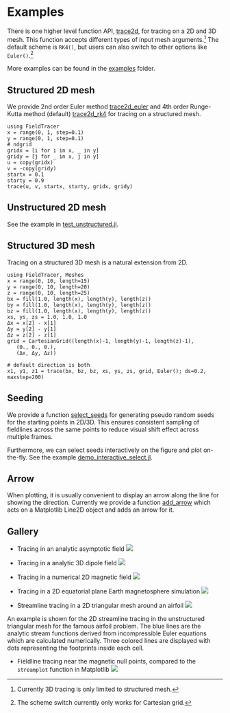 # Examples

There is one higher level function API, [trace2d](https://henry2004y.github.io/FieldTracer.jl/dev/internal/#FieldTracer.trace-NTuple{6,%20Any}), for tracing on a 2D and 3D mesh.
This function accepts different types of input mesh arguments.[^1]
The default scheme is `RK4()`, but users can also switch to other options like `Euler()`.[^2]

More examples can be found in the [examples](https://github.com/henry2004y/FieldTracer.jl/tree/master/src/examples) folder.

[^1]: Currently 3D tracing is only limited to structured mesh.
[^2]: The scheme switch currently only works for Cartesian grid.

## Structured 2D mesh

We provide 2nd order Euler method [trace2d_euler](https://henry2004y.github.io/FieldTracer.jl/dev/internal/#FieldTracer.trace2d_euler-NTuple{6,Any}) and 4th order Runge-Kutta method (default) [trace2d_rk4](https://henry2004y.github.io/FieldTracer.jl/dev/internal/#FieldTracer.trace2d_rk4-NTuple{6,Any}) for tracing on a structured mesh.

```
using FieldTracer
x = range(0, 1, step=0.1)
y = range(0, 1, step=0.1)
# ndgrid
gridx = [i for i in x, _ in y]
gridy = [j for _ in x, j in y]
u = copy(gridx)
v = -copy(gridy)
startx = 0.1
starty = 0.9
trace(u, v, startx, starty, gridx, gridy)
```

## Unstructured 2D mesh

See the example in [test_unstructured.jl](https://github.com/henry2004y/FieldTracer.jl/tree/master/test/test_unstructured.jl).

## Structured 3D mesh

Tracing on a structured 3D mesh is a natural extension from 2D.
```
using FieldTracer, Meshes
x = range(0, 10, length=15)
y = range(0, 10, length=20)
z = range(0, 10, length=25)
bx = fill(1.0, length(x), length(y), length(z))
by = fill(1.0, length(x), length(y), length(z))
bz = fill(1.0, length(x), length(y), length(z))
xs, ys, zs = 1.0, 1.0, 1.0
Δx = x[2] - x[1]
Δy = y[2] - y[1]
Δz = z[2] - z[1]
grid = CartesianGrid((length(x)-1, length(y)-1, length(z)-1),
   (0., 0., 0.),
   (Δx, Δy, Δz))

# default direction is both
x1, y1, z1 = trace(bx, bz, bz, xs, ys, zs, grid, Euler(); ds=0.2, maxstep=200)
```

## Seeding

We provide a function [select_seeds](https://henry2004y.github.io/FieldTracer.jl/dev/internal/#FieldTracer.select_seeds-Tuple{Any,Any}) for generating pseudo random seeds for the starting points in 2D/3D.
This ensures consistent sampling of fieldlines across the same points to reduce visual shift effect across multiple frames.

Furthermore, we can select seeds interactively on the figure and plot on-the-fly. See the example [demo_interactive_select.jl](https://github.com/henry2004y/FieldTracer.jl/tree/master/src/examples/demo_interactive_select.jl).

## Arrow

When plotting, it is usually convenient to display an arrow along the line for showing the direction.
Currently we provide a function [add_arrow](https://henry2004y.github.io/FieldTracer.jl/dev/internal/#FieldTracer.add_arrow) which acts on a Matplotlib Line2D object and adds an arrow for it.

## Gallery

* Tracing in an analytic asymptotic field
![](../figures/trace_asymptote.png)

* Tracing in a analytic 3D dipole field
![](../figures/trace_dipole.png)

* Tracing in a numerical 2D magnetic field
![](../figures/BxBz_y0cut.png)

* Tracing in a 2D equatorial plane Earth magnetosphere simulation
![](../figures/trace_streamline_2Dmagnetosphere.png)

* Streamline tracing in a 2D triangular mesh around an airfoil
![](../figures/trace_streamline_2Dunstructured.png)

An example is shown for the 2D streamline tracing in the unstructured triangular mesh for the famous airfoil problem. The blue lines are the analytic stream functions derived from incompressible Euler equations which are calculated numerically. Three colored lines are displayed with dots representing the footprints inside each cell.

* Fieldline tracing near the magnetic null points, compared to the `streamplot` function in Matplotlib
![](../figures/x_o_point.png)